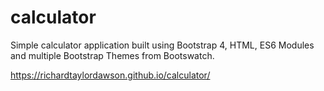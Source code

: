 # calculator
Simple calculator application built using Bootstrap 4, HTML, ES6 Modules and multiple Bootstrap Themes from Bootswatch.

https://richardtaylordawson.github.io/calculator/
